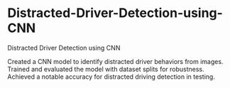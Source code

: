 # Distracted-Driver-Detection-using-CNN
Distracted Driver Detection using CNN

Created a CNN model to identify distracted driver behaviors from images.
Trained and evaluated the model with dataset splits for robustness.
Achieved a notable accuracy for distracted driving detection in testing.




